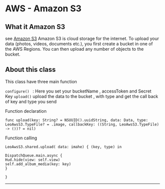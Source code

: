 #  AWS - Amazon S3

## What it Amazon S3
see [Amazon S3](https://en.wikipedia.org/wiki/Markdown)
Amazon S3 is cloud storage for the internet. To upload your data (photos, videos, documents etc.), you first create a bucket in one of the AWS Regions. You can then upload any number of objects to the bucket.


##  About this class 

This class have  three main function 

`configure() ` : Here  you set your bucketName , accessToken and Secret Key 
` upload() `    upload  the data to the bucket  , with type  and get  the call back of key and type you send  

Function declaration 
```
func upload(key: String? = NSUUID().uuidString, data: Data, type: LeoAwsS3.TypeFile? = .image, callbackKey: ((String, LeoAwsS3.TypeFile) -> ())? = nil)

```

Function  calling 
```
LeoAwsS3.shared.upload( data: imahe) { (key, type) in

DispatchQueue.main.async {
Hud.hide(view: self.view)
self.add_album_media(key: key)
}

}
```

___

